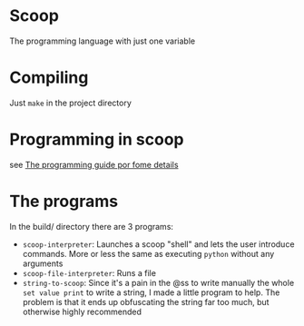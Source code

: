 # Scoop

The programming language with just one variable

# Compiling

Just `make` in the project directory

# Programming in scoop
see <a href=Programming_guide>The programming guide por fome details</a>

# The programs

In the build/ directory there are 3 programs:
- `scoop-interpreter`: Launches a scoop "shell" and lets the user introduce commands. More or less the same as executing `python` without any arguments
- `scoop-file-interpreter`: Runs a file
- `string-to-scoop`: Since it's a pain in the @ss to write manually the whole `set value print` to write a string, I made a little program to help. The problem is that it ends up obfuscating the string far too much, but otherwise highly recommended
